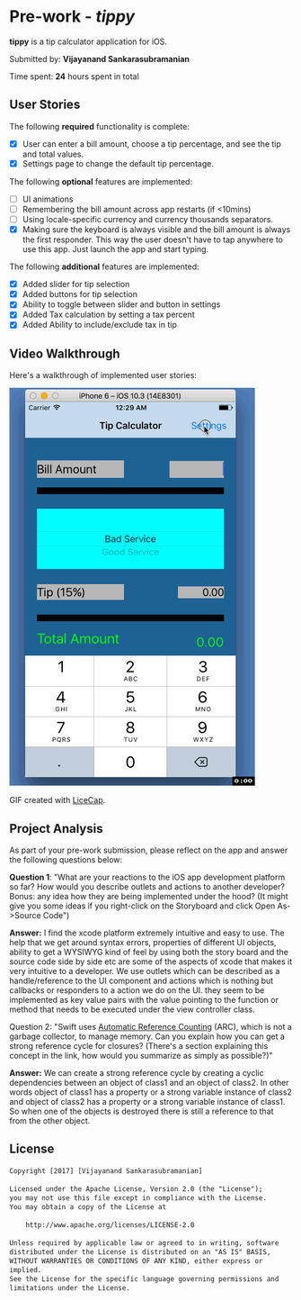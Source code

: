 # Pre-work - *tippy*

**tippy** is a tip calculator application for iOS.

Submitted by: **Vijayanand Sankarasubramanian**

Time spent: **24** hours spent in total

## User Stories

The following **required** functionality is complete:

* [x] User can enter a bill amount, choose a tip percentage, and see the tip and total values.
* [x] Settings page to change the default tip percentage.

The following **optional** features are implemented:
* [ ] UI animations
* [ ] Remembering the bill amount across app restarts (if <10mins)
* [ ] Using locale-specific currency and currency thousands separators.
* [x] Making sure the keyboard is always visible and the bill amount is always the first responder. This way the user doesn't have to tap anywhere to use this app. Just launch the app and start typing.

The following **additional** features are implemented:

- [x] Added slider for tip selection
- [x] Added buttons for tip selection
- [x] Ability to toggle between slider and button in settings
- [x] Added Tax calculation by setting a tax percent
- [x] Added Ability to include/exclude tax in tip 

## Video Walkthrough 

Here's a walkthrough of implemented user stories:

<img src='https://github.com/vijayanands/Tippy/blob/master/tipCalculatorDemo.gif' title='Video Walkthrough' width='' alt='Video Walkthrough' />

GIF created with [LiceCap](http://www.cockos.com/licecap/).

## Project Analysis

As part of your pre-work submission, please reflect on the app and answer the following questions below:

**Question 1**: "What are your reactions to the iOS app development platform so far? How would you describe outlets and actions to another developer? Bonus: any idea how they are being implemented under the hood? (It might give you some ideas if you right-click on the Storyboard and click Open As->Source Code")

**Answer:** I find the xcode platform extremely intuitive and easy to use. The help that we get around syntax errors, properties of different UI objects, ability to get a WYSIWYG kind of feel by using both the story board and the source code side by side etc are some of the aspects of xcode that makes it very intuitive to a developer. We use outlets which can be described as a handle/reference to the UI component and actions which is nothing but callbacks or responders to a action we do on the UI. they seem to be implemented as key value pairs with the value pointing to the function or method that needs to be executed under the view controller class.

Question 2: "Swift uses [Automatic Reference Counting](https://developer.apple.com/library/content/documentation/Swift/Conceptual/Swift_Programming_Language/AutomaticReferenceCounting.html#//apple_ref/doc/uid/TP40014097-CH20-ID49) (ARC), which is not a garbage collector, to manage memory. Can you explain how you can get a strong reference cycle for closures? (There's a section explaining this concept in the link, how would you summarize as simply as possible?)"

**Answer:** We can create a strong reference cycle by creating a cyclic dependencies between an object of class1 and an object of class2. In other words object of class1 has a property or a strong variable instance of class2 and object of class2 has a property or a strong variable instance of class1. So when one of the objects is destroyed there is still a reference to that from the other object.


## License

    Copyright [2017] [Vijayanand Sankarasubramanian]

    Licensed under the Apache License, Version 2.0 (the "License");
    you may not use this file except in compliance with the License.
    You may obtain a copy of the License at

        http://www.apache.org/licenses/LICENSE-2.0

    Unless required by applicable law or agreed to in writing, software
    distributed under the License is distributed on an "AS IS" BASIS,
    WITHOUT WARRANTIES OR CONDITIONS OF ANY KIND, either express or implied.
    See the License for the specific language governing permissions and
    limitations under the License.
